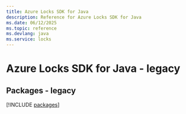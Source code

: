 ```yaml
---
title: Azure Locks SDK for Java
description: Reference for Azure Locks SDK for Java
ms.date: 06/12/2025
ms.topic: reference
ms.devlang: java
ms.service: locks
---
```

# Azure Locks SDK for Java - legacy
## Packages - legacy
[!INCLUDE [packages](locks-index.md)]